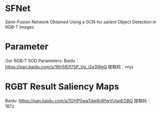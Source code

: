 # SFNet
Semi-Fusion Network Obtained Using a GCN for salient Object Detection in RGB-T Images
# Parameter
Our RGB-T SOD Parameters:
Baidu：https://pan.baidu.com/s/16Ir5IElf7SP_Vg_j2e3WgQ 提取码：nnjs 
# RGBT Result Saliency Maps
Baidu :https://pan.baidu.com/s/1OHP0waTdw8nRfwVUgpEOBQ 提取码：187z
